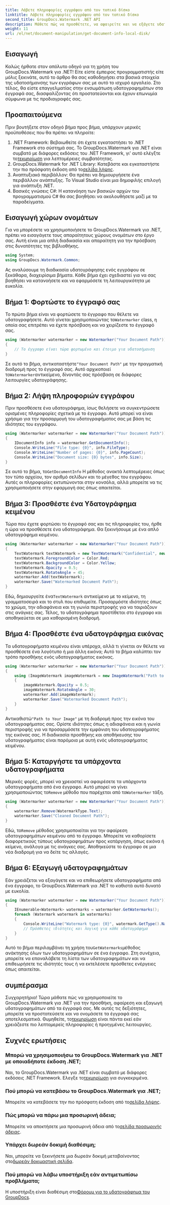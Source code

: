 ```yaml
---
title: Λάβετε πληροφορίες εγγράφου από τον τοπικό δίσκο
linktitle: Λάβετε πληροφορίες εγγράφου από τον τοπικό δίσκο
second_title: GroupDocs.Watermark .NET API
description: Μάθετε πώς να προσθέτετε, να αφαιρείτε και να εξάγετε υδατογραφήματα σε έγγραφα χρησιμοποιώντας το υδατογράφημα GroupDocs για .NET με αυτόν τον αναλυτικό οδηγό.
weight: 11
url: /el/net/document-manipulation/get-document-info-local-disk/
---
```

## Εισαγωγή
Καλώς ήρθατε στον απόλυτο οδηγό για τη χρήση του GroupDocs.Watermark για .NET! Είτε είστε έμπειρος προγραμματιστής είτε μόλις ξεκινάτε, αυτό το άρθρο θα σας καθοδηγήσει στα βασικά στοιχεία της υδατοσήμανσης των εγγράφων σας με αυτό το ισχυρό εργαλείο. Στο τέλος, θα είστε επαγγελματίας στην ενσωμάτωση υδατογραφημάτων στα έγγραφά σας, διασφαλίζοντας ότι προστατεύονται και έχουν επωνυμία σύμφωνα με τις προδιαγραφές σας.
## Προαπαιτούμενα
Πριν βουτήξετε στον οδηγό βήμα προς βήμα, υπάρχουν μερικές προϋποθέσεις που θα πρέπει να πληροίτε:
1.  .NET Framework: Βεβαιωθείτε ότι έχετε εγκαταστήσει το .NET Framework στο σύστημά σας. Το GroupDocs.Watermark για .NET είναι συμβατό με διάφορες εκδόσεις του .NET Framework, γι' αυτό ελέγξτε το[τεκμηρίωση](https://tutorials.groupdocs.com/Watermark/net/) για λεπτομέρειες συμβατότητας.
2.  GroupDocs.Watermark for .NET Library: Κατεβάστε και εγκαταστήστε την πιο πρόσφατη έκδοση από το[σελίδα λήψης](https://releases.groupdocs.com/Watermark/net/).
3. Αναπτυξιακό περιβάλλον: Θα πρέπει να δημιουργήσετε ένα περιβάλλον ανάπτυξης. Το Visual Studio είναι μια δημοφιλής επιλογή για ανάπτυξη .NET.
4. Βασικές γνώσεις C#: Η κατανόηση των βασικών αρχών του προγραμματισμού C# θα σας βοηθήσει να ακολουθήσετε μαζί με τα παραδείγματα.
## Εισαγωγή χώρων ονομάτων
Για να μπορέσετε να χρησιμοποιήσετε το GroupDocs.Watermark για .NET, πρέπει να εισαγάγετε τους απαραίτητους χώρους ονομάτων στο έργο σας. Αυτή είναι μια απλή διαδικασία και απαραίτητη για την πρόσβαση στις δυνατότητες της βιβλιοθήκης.
```csharp
using System;
using GroupDocs.Watermark.Common;
```
Ας αναλύσουμε τη διαδικασία υδατογράφησης ενός εγγράφου σε ξεκάθαρα, διαχειρίσιμα βήματα. Κάθε βήμα έχει σχεδιαστεί για να σας βοηθήσει να κατανοήσετε και να εφαρμόσετε τη λειτουργικότητα με ευκολία.
## Βήμα 1: Φορτώστε το έγγραφό σας
 Το πρώτο βήμα είναι να φορτώσετε το έγγραφο που θέλετε να υδατογραφήσετε. Αυτό γίνεται χρησιμοποιώντας το`Watermarker` class, η οποία σας επιτρέπει να έχετε πρόσβαση και να χειρίζεστε το έγγραφό σας.
```csharp
using (Watermarker watermarker = new Watermarker("Your Document Path"))
{
    // Το έγγραφο είναι τώρα φορτωμένο και έτοιμο για υδατοσήμανση
}
```
 Σε αυτό το βήμα, αντικαταστήστε`"Your Document Path"` με την πραγματική διαδρομή προς το έγγραφό σας. Αυτό αρχικοποιεί το`Watermarker`αντικείμενο, δίνοντάς σας πρόσβαση σε διάφορες λειτουργίες υδατογράφησης.
## Βήμα 2: Λήψη πληροφοριών εγγράφου
Πριν προσθέσετε ένα υδατογράφημα, ίσως θελήσετε να συγκεντρώσετε ορισμένες πληροφορίες σχετικά με το έγγραφο. Αυτό μπορεί να είναι χρήσιμο για την προσαρμογή του υδατογραφήματος σας με βάση τις ιδιότητες του εγγράφου.

```csharp
using (Watermarker watermarker = new Watermarker("Your Document Path"))
{
    IDocumentInfo info = watermarker.GetDocumentInfo();
    Console.WriteLine("File type: {0}", info.FileType);
    Console.WriteLine("Number of pages: {0}", info.PageCount);
    Console.WriteLine("Document size: {0} bytes", info.Size);
}
```
 Σε αυτό το βήμα, το`GetDocumentInfo` Η μέθοδος ανακτά λεπτομέρειες όπως τον τύπο αρχείου, τον αριθμό σελίδων και το μέγεθος του εγγράφου. Αυτές οι πληροφορίες εκτυπώνονται στην κονσόλα, αλλά μπορείτε να τις χρησιμοποιήσετε στην εφαρμογή σας όπως απαιτείται.
## Βήμα 3: Προσθέστε ένα Υδατογράφημα κειμένου
Τώρα που έχετε φορτώσει το έγγραφό σας και τις πληροφορίες του, ήρθε η ώρα να προσθέσετε ένα υδατογράφημα. Θα ξεκινήσουμε με ένα απλό υδατογράφημα κειμένου.

```csharp
using (Watermarker watermarker = new Watermarker("Your Document Path"))
{
    TextWatermark textWatermark = new TextWatermark("Confidential", new Font("Arial", 36));
    textWatermark.ForegroundColor = Color.Red;
    textWatermark.BackgroundColor = Color.Yellow;
    textWatermark.Opacity = 0.5;
    textWatermark.RotateAngle = 45;
    watermarker.Add(textWatermark);
    watermarker.Save("Watermarked Document Path");
}
```
 Εδώ, δημιουργείτε ένα`TextWatermark` αντικείμενο με το κείμενο, τη γραμματοσειρά και το στυλ που επιθυμείτε. Προσαρμόστε ιδιότητες όπως το χρώμα, την αδιαφάνεια και τη γωνία περιστροφής για να ταιριάζουν στις ανάγκες σας. Τέλος, το υδατογράφημα προστίθεται στο έγγραφο και αποθηκεύεται σε μια καθορισμένη διαδρομή.
## Βήμα 4: Προσθέστε ένα υδατογράφημα εικόνας
Τα υδατογραφήματα κειμένου είναι υπέροχα, αλλά τι γίνεται αν θέλετε να προσθέσετε ένα λογότυπο ή μια άλλη εικόνα; Αυτό το βήμα καλύπτει τον τρόπο προσθήκης ενός υδατογραφήματος εικόνας.

```csharp
using (Watermarker watermarker = new Watermarker("Your Document Path"))
{
    using (ImageWatermark imageWatermark = new ImageWatermark("Path to Your Image"))
    {
        imageWatermark.Opacity = 0.5;
        imageWatermark.RotateAngle = 30;
        watermarker.Add(imageWatermark);
        watermarker.Save("Watermarked Document Path");
    }
}
```
 Αντικαθιστώ`"Path to Your Image"` με τη διαδρομή προς την εικόνα του υδατογραφήματος σας. Ορίστε ιδιότητες όπως η αδιαφάνεια και η γωνία περιστροφής για να προσαρμόσετε την εμφάνιση του υδατογραφήματος της εικόνας σας. Η διαδικασία προσθήκης και αποθήκευσης του υδατογραφήματος είναι παρόμοια με αυτή ενός υδατογραφήματος κειμένου.
## Βήμα 5: Καταργήστε τα υπάρχοντα υδατογραφήματα
 Μερικές φορές, μπορεί να χρειαστεί να αφαιρέσετε τα υπάρχοντα υδατογραφήματα από ένα έγγραφο. Αυτό μπορεί να γίνει χρησιμοποιώντας το`Remove` μέθοδο που παρέχεται από το`Watermarker` τάξη.

```csharp
using (Watermarker watermarker = new Watermarker("Your Document Path"))
{
    watermarker.Remove(WatermarkType.Text);
    watermarker.Save("Cleaned Document Path");
}
```
 Εδώ, το`Remove` μέθοδος χρησιμοποιείται για την αφαίρεση υδατογραφημάτων κειμένου από το έγγραφο. Μπορείτε να καθορίσετε διαφορετικούς τύπους υδατογραφημάτων προς κατάργηση, όπως εικόνα ή κείμενο, ανάλογα με τις ανάγκες σας. Αποθηκεύστε το έγγραφο σε μια νέα διαδρομή για να δείτε τις αλλαγές.
## Βήμα 6: Εξαγωγή υδατογραφημάτων
Εάν χρειάζεται να εξαγάγετε και να επιθεωρήσετε υδατογραφήματα από ένα έγγραφο, το GroupDocs.Watermark για .NET το καθιστά αυτό δυνατό με ευκολία.

```csharp
using (Watermarker watermarker = new Watermarker("Your Document Path"))
{
    IEnumerable<Watermark> watermarks = watermarker.GetWatermarks();
    foreach (Watermark watermark in watermarks)
    {
        Console.WriteLine("Watermark type: {0}", watermark.GetType().Name);
        // Πρόσθετες ιδιότητες και λογική για κάθε υδατογράφημα
    }
}
```
 Αυτό το βήμα περιλαμβάνει τη χρήση του`GetWatermarks`μέθοδος ανάκτησης όλων των υδατογραφημάτων σε ένα έγγραφο. Στη συνέχεια, μπορείτε να επαναλάβετε τη λίστα των υδατογραφημάτων και να επιθεωρήσετε τις ιδιότητές τους ή να εκτελέσετε πρόσθετες ενέργειες όπως απαιτείται.
## συμπέρασμα
 Συγχαρητήρια! Τώρα μάθατε πώς να χρησιμοποιείτε το GroupDocs.Watermark για .NET για την προσθήκη, αφαίρεση και εξαγωγή υδατογραφημάτων από τα έγγραφά σας. Με αυτές τις δεξιότητες, μπορείτε να προστατεύσετε και να ονομάσετε τα έγγραφά σας αποτελεσματικά. Θυμηθείτε, το[τεκμηρίωση](https://tutorials.groupdocs.com/Watermark/net/) είναι πάντα εκεί εάν χρειάζεστε πιο λεπτομερείς πληροφορίες ή προηγμένες λειτουργίες.
## Συχνές ερωτήσεις
### Μπορώ να χρησιμοποιήσω το GroupDocs.Watermark για .NET με οποιαδήποτε έκδοση .NET;
 Ναι, το GroupDocs.Watermark για .NET είναι συμβατό με διάφορες εκδόσεις .NET Framework. Ελεγξε το[τεκμηρίωση](https://tutorials.groupdocs.com/Watermark/net/) για συγκεκριμένα.
### Πού μπορώ να κατεβάσω το GroupDocs.Watermark για .NET;
 Μπορείτε να κατεβάσετε την πιο πρόσφατη έκδοση από το[σελίδα λήψης](https://releases.groupdocs.com/Watermark/net/).
### Πώς μπορώ να πάρω μια προσωρινή άδεια;
 Μπορείτε να αποκτήσετε μια προσωρινή άδεια από το[σελίδα προσωρινής άδειας](https://purchase.groupdocs.com/temporary-license/).
### Υπάρχει δωρεάν δοκιμή διαθέσιμη;
 Ναι, μπορείτε να ξεκινήσετε μια δωρεάν δοκιμή μεταβαίνοντας στο[δωρεάν δοκιμαστική σελίδα](https://releases.groupdocs.com/).
### Πού μπορώ να λάβω υποστήριξη εάν αντιμετωπίσω προβλήματα;
 Η υποστήριξη είναι διαθέσιμη στο[Φόρουμ για το υδατογράφημα του GroupDocs](https://forum.groupdocs.com/c/watermark/19).